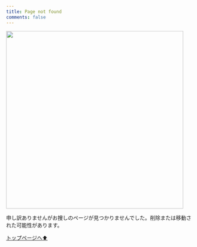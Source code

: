```yaml
---
title: Page not found
comments: false
---
```


<img src="/new-technology/images/404.png" width="480" >

申し訳ありませんがお捜しのページが見つかりませんでした。削除または移動された可能性があります。

<a href= "/new-technology/">トップページへ:arrow_up:</a>
